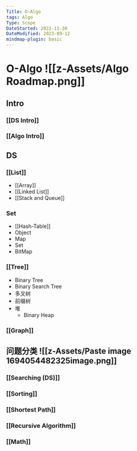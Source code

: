 ```yaml
---
Title: O-Algo
tags: Algo
Type: Scope
DateStarted: 2022-11-30
DateModified: 2023-09-12
mindmap-plugin: basic
---
```


# O-Algo ![[z-Assets/Algo Roadmap.png]]

## Intro

### [[DS Intro]]

### [[Algo Intro]]

## DS

### [[List]]
- [[Array]]
- [[Linked List]]
- [[Stack and Queue]]

### Set
- [[Hash-Table]]
- Object
- Map
- Set
- BitMap

### [[Tree]]
- Binary Tree
- Binary Search Tree
- 多叉树
- 前缀树
- 堆
    - Binary Heap

### [[Graph]]

## 问题分类 ![[z-Assets/Paste image 1694054482325image.png]]

### [[Searching (DS)]]

### [[Sorting]]

### [[Shortest Path]]

### [[Recursive Algorithm]]

### [[Math]]